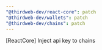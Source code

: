 ```yaml
---
"@thirdweb-dev/react-core": patch
"@thirdweb-dev/wallets": patch
"@thirdweb-dev/chains": patch
---
```


[ReactCore] Inject api key to chains
